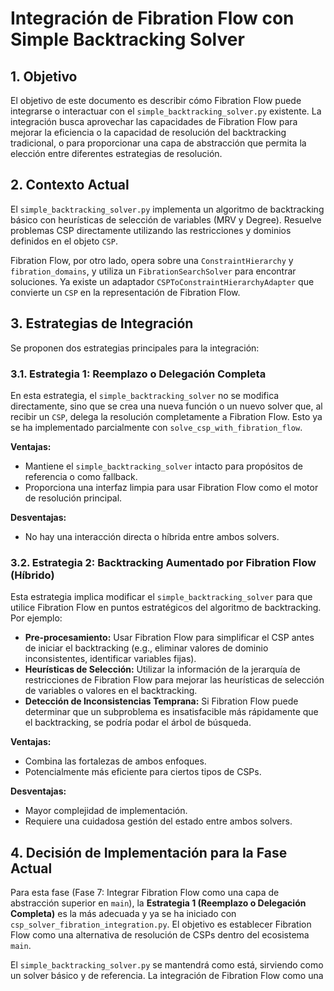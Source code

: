 # Integración de Fibration Flow con Simple Backtracking Solver

## 1. Objetivo

El objetivo de este documento es describir cómo Fibration Flow puede integrarse o interactuar con el `simple_backtracking_solver.py` existente. La integración busca aprovechar las capacidades de Fibration Flow para mejorar la eficiencia o la capacidad de resolución del backtracking tradicional, o para proporcionar una capa de abstracción que permita la elección entre diferentes estrategias de resolución.

## 2. Contexto Actual

El `simple_backtracking_solver.py` implementa un algoritmo de backtracking básico con heurísticas de selección de variables (MRV y Degree). Resuelve problemas CSP directamente utilizando las restricciones y dominios definidos en el objeto `CSP`.

Fibration Flow, por otro lado, opera sobre una `ConstraintHierarchy` y `fibration_domains`, y utiliza un `FibrationSearchSolver` para encontrar soluciones. Ya existe un adaptador `CSPToConstraintHierarchyAdapter` que convierte un `CSP` en la representación de Fibration Flow.

## 3. Estrategias de Integración

Se proponen dos estrategias principales para la integración:

### 3.1. Estrategia 1: Reemplazo o Delegación Completa

En esta estrategia, el `simple_backtracking_solver` no se modifica directamente, sino que se crea una nueva función o un nuevo solver que, al recibir un `CSP`, delega la resolución completamente a Fibration Flow. Esto ya se ha implementado parcialmente con `solve_csp_with_fibration_flow`.

**Ventajas:**
*   Mantiene el `simple_backtracking_solver` intacto para propósitos de referencia o como fallback.
*   Proporciona una interfaz limpia para usar Fibration Flow como el motor de resolución principal.

**Desventajas:**
*   No hay una interacción directa o híbrida entre ambos solvers.

### 3.2. Estrategia 2: Backtracking Aumentado por Fibration Flow (Híbrido)

Esta estrategia implica modificar el `simple_backtracking_solver` para que utilice Fibration Flow en puntos estratégicos del algoritmo de backtracking. Por ejemplo:

*   **Pre-procesamiento:** Usar Fibration Flow para simplificar el CSP antes de iniciar el backtracking (e.g., eliminar valores de dominio inconsistentes, identificar variables fijas).
*   **Heurísticas de Selección:** Utilizar la información de la jerarquía de restricciones de Fibration Flow para mejorar las heurísticas de selección de variables o valores en el backtracking.
*   **Detección de Inconsistencias Temprana:** Si Fibration Flow puede determinar que un subproblema es insatisfacible más rápidamente que el backtracking, se podría podar el árbol de búsqueda.

**Ventajas:**
*   Combina las fortalezas de ambos enfoques.
*   Potencialmente más eficiente para ciertos tipos de CSPs.

**Desventajas:**
*   Mayor complejidad de implementación.
*   Requiere una cuidadosa gestión del estado entre ambos solvers.

## 4. Decisión de Implementación para la Fase Actual

Para esta fase (Fase 7: Integrar Fibration Flow como una capa de abstracción superior en `main`), la **Estrategia 1 (Reemplazo o Delegación Completa)** es la más adecuada y ya se ha iniciado con `csp_solver_fibration_integration.py`. El objetivo es establecer Fibration Flow como una alternativa de resolución de CSPs dentro del ecosistema `main`.

El `simple_backtracking_solver.py` se mantendrá como está, sirviendo como un solver básico y de referencia. La integración de Fibration Flow como una 
